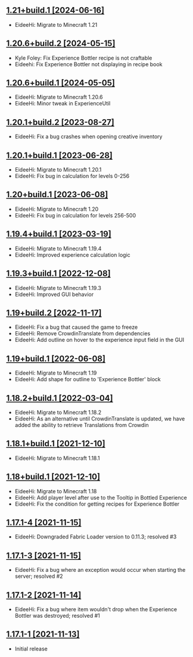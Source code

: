 ## [1.21+build.1 [2024-06-16]](#1.21+build.1)
* EideeHi: Migrate to Minecraft 1.21

## [1.20.6+build.2 [2024-05-15]](#1.20.6+build.2)
* Kyle Foley: Fix Experience Bottler recipe is not craftable
* Eideehi: Fix Experience Bottler not displaying in recipe book

## [1.20.6+build.1 [2024-05-05]](#1.20.6+build.1)
* EideeHi: Migrate to Minecraft 1.20.6
* EideeHi: Minor tweak in ExperienceUtil

## [1.20.1+build.2 [2023-08-27]](#1.20.1+build.2)
* EideeHi: Fix a bug crashes when opening creative inventory

## [1.20.1+build.1 [2023-06-28]](#1.20.1+build.1)
* EideeHi: Migrate to Minecraft 1.20.1
* EideeHi: Fix bug in calculation for levels 0-256

## [1.20+build.1 [2023-06-08]](#1.20+build.1)
* EideeHi: Migrate to Minecraft 1.20
* EideeHi: Fix bug in calculation for levels 256-500

## [1.19.4+build.1 [2023-03-19]](#1.19.4+build.1)
* EideeHi: Migrate to Minecraft 1.19.4
* EideeHi: Improved experience calculation logic

## [1.19.3+build.1 [2022-12-08]](#1.19.3+build.1)
* EideeHi: Migrate to Minecraft 1.19.3
* EideeHi: Improved GUI behavior

## [1.19+build.2 [2022-11-17]](#1.19+build.2)
* EideeHi: Fix a bug that caused the game to freeze
* EideeHi: Remove CrowdinTranslate from dependencies
* EideeHi: Add outline on hover to the experience input field in the GUI

## [1.19+build.1 [2022-06-08]](#1.19+build.1)
* EideeHi: Migrate to Minecraft 1.19
* EideeHi: Add shape for outline to 'Experience Bottler' block

## [1.18.2+build.1 [2022-03-04]](#1.18.2+build.1)
* EideeHi: Migrate to Minecraft 1.18.2
* EideeHi: As an alternative until CrowdinTranslate is updated, we have added the ability to retrieve Translations from Crowdin

## [1.18.1+build.1 [2021-12-10]](#1.18.1+build.1)
* EideeHi: Migrate to Minecraft 1.18.1

## [1.18+build.1 [2021-12-10]](#1.18+build.1)
* EideeHi: Migrate to Minecraft 1.18
* EideeHi: Add player level after use to the Tooltip in Bottled Experience
* EideeHi: Fix the condition for getting recipes for Experience Bottler

## [1.17.1-4 [2021-11-15]](#1.17.1-4)
* EideeHi: Downgraded Fabric Loader version to 0.11.3; resolved #3

## [1.17.1-3 [2021-11-15]](#1.17.1-3)
* EideeHi: Fix a bug where an exception would occur when starting the server; resolved #2

## [1.17.1-2 [2021-11-14]](#1.17.1-2)
* EideeHi: Fix a bug where item wouldn't drop when the Experience Bottler was destroyed; resolved #1

## [1.17.1-1 [2021-11-13]](#1.17.1-1)
* Initial release
